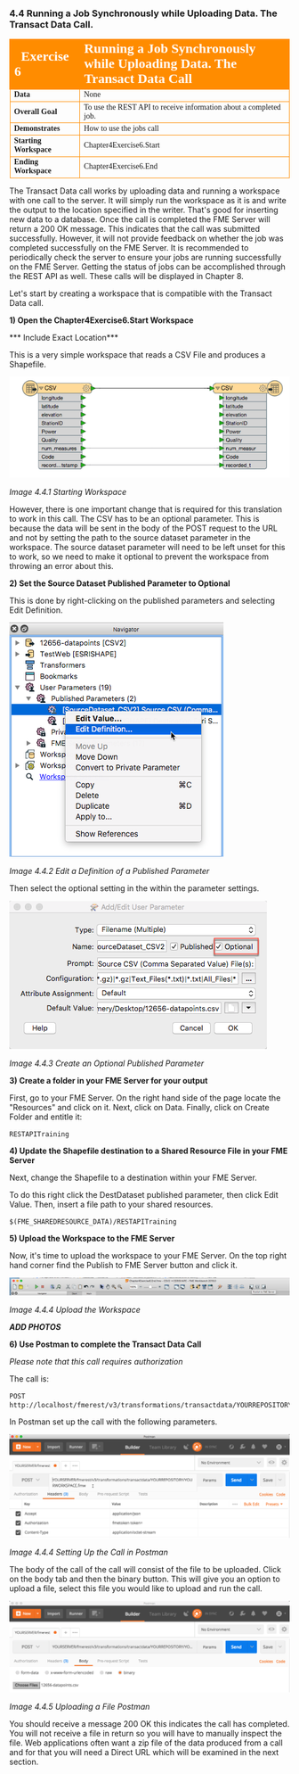 ### 4.4 Running a Job Synchronously while Uploading Data. The Transact Data Call.

<table style="border-spacing: 0px;border-collapse: collapse;font-family:serif">
<tr>
<td width=25% style="vertical-align:middle;background-color:darkorange;border: 2px solid darkorange">
<i class="fa fa-cogs fa-lg fa-pull-left fa-fw" style="color:white;padding-right: 12px;vertical-align:text-top"></i>
<span style="color:white;font-size:x-large;font-weight: bold">Exercise 6</span>
</td>
<td style="border: 2px solid darkorange;background-color:darkorange;color:white">
<span style="color:white;font-size:x-large;font-weight: bold">Running a Job Synchronously while Uploading Data. The Transact Data Call</span>
</td>
</tr>

<tr>
<td style="border: 1px solid darkorange; font-weight: bold">Data</td>
<td style="border: 1px solid darkorange">None</td>
</tr>

<tr>
<td style="border: 1px solid darkorange; font-weight: bold">Overall Goal</td>
<td style="border: 1px solid darkorange">To use the REST API to receive information about a completed job. </td>
</tr>

<tr>
<td style="border: 1px solid darkorange; font-weight: bold">Demonstrates</td>
<td style="border: 1px solid darkorange">How to use the jobs call</td>
</tr>
<tr>
<td style="border: 1px solid darkorange; font-weight: bold">Starting Workspace</td>
<td style="border: 1px solid darkorange">Chapter4Exercise6.Start</td>
</tr>
<td style="border: 1px solid darkorange; font-weight: bold">Ending Workspace</td>
<td style="border: 1px solid darkorange">Chapter4Exercise6.End</td>
</tr>


</table>

The Transact Data call works by uploading data and running a workspace with one call to the server. It will simply run the workspace as it is and write the output to the location specified in the writer. That's good for inserting new data to a database. Once the call is completed the FME Server will return a 200 OK message. This indicates that the call was submitted successfully. However, it will not provide feedback on whether the job was completed successfully on the FME Server. It is recommended to periodically check the server to ensure your jobs are running successfully on the FME Server. Getting the status of jobs can be accomplished through the REST API as well. These calls will be displayed in Chapter 8.       

Let's start by creating a workspace that is compatible with the Transact Data call.

**1) Open the Chapter4Exercise6.Start Workspace**

 *** Include Exact Location***

 This is a very simple workspace that reads a CSV File and produces a Shapefile.  

 ![](./Images/image4.4.1.StartWorkspace.png)

 *Image 4.4.1 Starting Workspace*

However, there is one important change that is required for this translation to work in this call. The CSV has to be an optional parameter. This is because the data will be sent in the body of the POST request to the URL and not by setting the path to the source dataset parameter in the workspace. The source dataset parameter will need to be left unset for this to work, so we need to make it optional to prevent the workspace from throwing an error about this.


**2) Set the Source Dataset Published Parameter to Optional**

This is done by right-clicking on the published parameters and selecting Edit Definition.

![](./Images/image4.4.2.DefinitionPublishedParameter.png)

*Image 4.4.2 Edit a Definition of a Published Parameter*

Then select the optional setting in the within the parameter settings.

![](./Images/image4.4.3.OptionalPublished.png)

*Image 4.4.3 Create an Optional Published Parameter*

**3) Create a folder in your FME Server for your output**

First, go to your FME Server. On the right hand side of the page locate the "Resources" and click on it. Next, click on Data. Finally, click on Create Folder and entitle it:

    RESTAPITraining


**4) Update the Shapefile destination to a Shared Resource File in your FME Server**

Next, change the Shapefile to a destination within your FME Server.

To do this right click the DestDataset published parameter, then click Edit Value. Then, insert a file path to your shared resources.   

    $(FME_SHAREDRESOURCE_DATA)/RESTAPITraining



**5) Upload the Workspace to the FME Server**

Now, it's time to upload the workspace to your FME Server. On the top right hand corner find the Publish to FME Server button and click it.

![](./Images/image4.4.4.UploadWorkspace.png)

*Image 4.4.4 Upload the Workspace*

***ADD PHOTOS***


**6) Use Postman to complete the Transact Data Call**

*Please note that this call requires authorization*

The call is:


    POST    http://localhost/fmerest/v3/transformations/transactdata/YOURREPOSITORY/YOURWORKSPACE.fmw


In Postman set up the call with the following parameters.

![](./Images/image4.4.4.CallPostman.png)

*Image 4.4.4 Setting Up the Call in Postman*

The body of the call of the call will consist of the file to be
uploaded. Click on the body tab and then the binary button. This will
give you an option to upload a file, select this file you would like to
upload and run the call.

![](./Images/image4.4.5.UploadPostman.png)

*Image 4.4.5 Uploading a File Postman*

You should receive a message 200 OK this indicates the call has
completed. You will not receive a file in return so you will have to
manually inspect the file. Web applications often want a zip file of the
data produced from a call and for that you will need a Direct URL which
will be examined in the next section.
